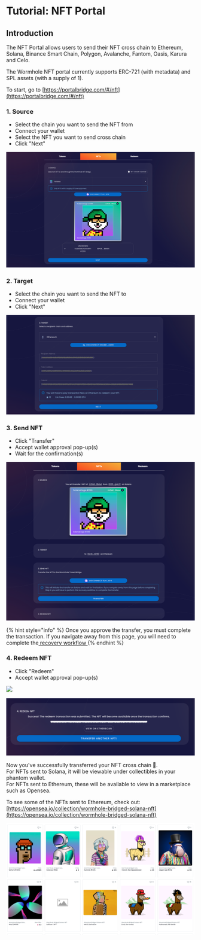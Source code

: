 # Tutorial: NFT Portal

## Introduction

The NFT Portal allows users to send their NFT cross chain to Ethereum, Solana, Binance Smart Chain, Polygon, Avalanche, Fantom, Oasis, Karura and Celo.&#x20;

The Wormhole NFT portal currently supports ERC-721 (with metadata) and SPL assets (with a supply of 1).&#x20;

To start, go to [https://portalbridge.com/#/nft](https://portalbridge.com/#/nft)

### 1. Source&#x20;

* Select the chain you want to send the NFT from
* Connect your wallet
* Select the NFT you want to send cross chain&#x20;
* Click "Next"

![](<../.gitbook/assets/archive/Screen Shot 2022-05-20 at 4.32.56 pm.png>)

### 2. Target

* Select the chain you want to send the NFT to&#x20;
* Connect your wallet
* Click "Next"

![](<../.gitbook/assets/archive/Screen Shot 2022-05-20 at 4.50.20 pm.png>)

### 3. Send NFT

* Click "Transfer"
* Accept wallet approval pop-up(s)
* Wait for the confirmation(s)

![](<../.gitbook/assets/archive/Screen Shot 2022-05-20 at 4.53.25 pm (1).png>)

{% hint style="info" %}
Once you approve the transfer, you must complete the transaction. If you navigate away from this page, you will need to complete the[ recovery workflow ](tutorial-recovery-workflow.md#redeem-workflow)
{% endhint %}

### 4. Redeem NFT

* Click "Redeem"
* Accept wallet approval pop-up(s)

![](.gitbook/assets/archive/redeem-screenshot.png)

![](<../.gitbook/assets/archive/Screen Shot 2022-05-20 at 5.00.23 pm.png>)



Now you've successfully transferred your NFT cross chain 🎉. \
For NFTs sent to Solana, it will be viewable under collectibles in your phantom wallet. \
For NFTs sent to Ethereum, these will be available to view in a marketplace such as Opensea.&#x20;

To see some of the NFTs sent to Ethereum, check out: [https://opensea.io/collection/wormhole-bridged-solana-nft](https://opensea.io/collection/wormhole-bridged-solana-nft)

![](<../.gitbook/assets/archive/Screen Shot 2021-09-23 at 2.02.35 am.png>)
